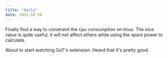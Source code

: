 ```yaml
---
title: "daily"
date: 2022-10-28
---
```

Finally find a way to constraint the cpu consumption on linux. The nice value is quite useful, it will not affect others while using the spare power to
calculate.

About to start watching GoT's extension. Heard that it's pretty good.
